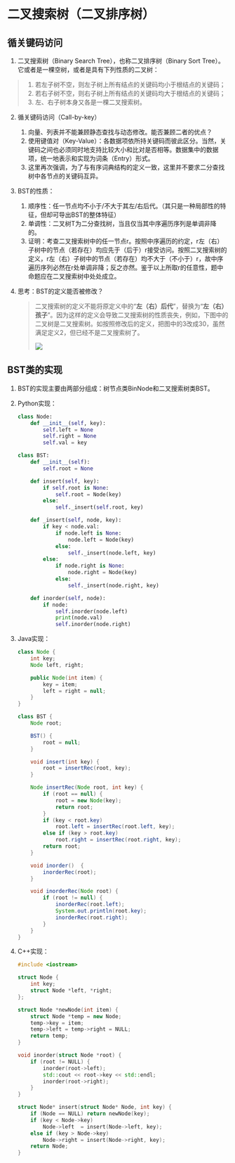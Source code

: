 # 二叉搜索树（二叉排序树）
## 循关键码访问
1. 二叉搜索树（Binary Search Tree），也称二叉排序树（Binary Sort Tree）。它或者是一棵空树，或者是具有下列性质的二叉树：
> 1. 若左子树不空，则左子树上所有结点的关键码均小于根结点的关键码；
> 2. 若右子树不空，则右子树上所有结点的关键码均大于根结点的关键码；
> 3. 左、右子树本身又各是一棵二叉搜索树。

2. 循关键码访问（Call-by-key）
    1. 向量、列表并不能兼顾静态查找与动态修改。能否兼顾二者的优点？
    2. 使用键值对（Key-Value）：各数据项依所持关键码而彼此区分。当然，关键码之间也必须同时地支持比较大小和比对是否相等。数据集中的数据项，统一地表示和实现为词条（Entry）形式。
    3. 这里再次强调，为了与有序词典结构的定义一致，这里并不要求二分查找树中各节点的关键码互异。

3. BST的性质：

    1. 顺序性：任一节点均不小于/不大于其左/右后代。（其只是一种局部性的特征，但却可导出BST的整体特征）
    2. 单调性：二叉树T为二分查找树，当且仅当其中序遍历序列是单调非降的。
    3. 证明：考查二叉搜索树中的任一节点r。按照中序遍历的约定，r左（右）子树中的节点（若存在）均应先于（后于）r接受访问。按照二叉搜索树的定义，r左（右）子树中的节点（若存在）均不大于（不小于）r，故中序遍历序列必然在r处单调非降；反之亦然。鉴于以上所取r的任意性，题中命题应在二叉搜索树中处处成立。

4. 思考：BST的定义能否被修改？

    > 二叉搜索树的定义不能将原定义中的“**左（右）后代**”，替换为“**左（右）孩子**”。因为这样的定义会导致二叉搜索树的性质丧失，例如，下图中的二叉树是二叉搜索树。如按照修改后的定义，把图中的3改成30，虽然满足定义2，但已经不是二叉搜索树了。
    >
    > ![](https://blog.nanpuyue.com/usr/uploads/2019/05/487643383.svg)

## BST类的实现

1. BST的实现主要由两部分组成：树节点类BinNode和二叉搜索树类BST。
2. Python实现：

   ```python
   class Node:
       def __init__(self, key):
           self.left = None
           self.right = None
           self.val = key

   class BST:
       def __init__(self):
           self.root = None

       def insert(self, key):
           if self.root is None:
               self.root = Node(key)
           else:
               self._insert(self.root, key)

       def _insert(self, node, key):
           if key < node.val:
               if node.left is None:
                   node.left = Node(key)
               else:
                   self._insert(node.left, key)
           else:
               if node.right is None:
                   node.right = Node(key)
               else:
                   self._insert(node.right, key)

       def inorder(self, node):
           if node:
               self.inorder(node.left)
               print(node.val)
               self.inorder(node.right)
   ```

3. Java实现：

   ```java
   class Node {
       int key;
       Node left, right;
   
       public Node(int item) {
           key = item;
           left = right = null;
       }
   }
   
   class BST {
       Node root;
   
       BST() {
           root = null;
       }
   
       void insert(int key) {
           root = insertRec(root, key);
       }
   
       Node insertRec(Node root, int key) {
           if (root == null) {
               root = new Node(key);
               return root;
           }
           if (key < root.key)
               root.left = insertRec(root.left, key);
           else if (key > root.key)
               root.right = insertRec(root.right, key);
           return root;
       }
   
       void inorder()  {
           inorderRec(root);
       }
   
       void inorderRec(Node root) {
           if (root != null) {
               inorderRec(root.left);
               System.out.println(root.key);
               inorderRec(root.right);
           }
       }
   }
   ```
   
4. C++实现：

   ```cpp
   #include <iostream>
   
   struct Node {
       int key;
       struct Node *left, *right;
   };
   
   struct Node *newNode(int item) {
       struct Node *temp = new Node;
       temp->key = item;
       temp->left = temp->right = NULL;
       return temp;
   }
   
   void inorder(struct Node *root) {
       if (root != NULL) {
           inorder(root->left);
           std::cout << root->key << std::endl;
           inorder(root->right);
       }
   }
   
   struct Node* insert(struct Node* Node, int key) {
       if (Node == NULL) return newNode(key);
       if (key < Node->key)
           Node->left  = insert(Node->left, key);
       else if (key > Node->key)
           Node->right = insert(Node->right, key);
       return Node;
   }
   ```
   
   